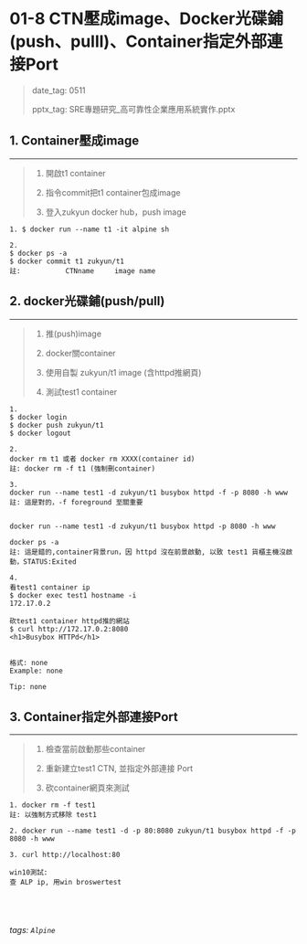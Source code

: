 # 01-8 CTN壓成image、Docker光碟鋪(push、pulll)、Container指定外部連接Port

>date_tag: 0511
>
>pptx_tag: SRE專題研究_高可靠性企業應用系統實作.pptx



## 1. Container壓成image
---


>1. 開啟t1 container
>
>2. 指令commit把t1 container包成image
>
>3. 登入zukyun docker hub，push image



```
1. $ docker run --name t1 -it alpine sh

2. 
$ docker ps -a
$ docker commit t1 zukyun/t1
註:           CTNname     image name
```

## 2. docker光碟鋪(push/pull)
---
>1. 推(push)image
>
>2. docker關container
>
>3. 使用自製 zukyun/t1 image (含httpd推網頁)
>
>4. 測試test1 container
```
1.
$ docker login 
$ docker push zukyun/t1
$ docker logout

2.
docker rm t1 或者 docker rm XXXX(container id)
註: docker rm -f t1 (強制刪container)

3.
docker run --name test1 -d zukyun/t1 busybox httpd -f -p 8080 -h www
註: 這是對的，-f foreground 至關重要


docker run --name test1 -d zukyun/t1 busybox httpd -p 8080 -h www 

docker ps -a
註: 這是錯的,container背景run，因 httpd 沒在前景啟動, 以致 test1 貨櫃主機沒啟動，STATUS:Exited

4.
看test1 container ip
$ docker exec test1 hostname -i
172.17.0.2

砍test1 container httpd推的網站
$ curl http://172.17.0.2:8080
<h1>Busybox HTTPd</h1>


格式: none
Example: none

Tip: none
```

## 3. Container指定外部連接Port
---
>1. 檢查當前啟動那些container
>
>2. 重新建立test1 CTN, 並指定外部連接 Port
>
>3. 砍container網頁來測試

```
1. docker rm -f test1
註: 以強制方式移除 test1
 
2. docker run --name test1 -d -p 80:8080 zukyun/t1 busybox httpd -f -p 8080 -h www 

3. curl http://localhost:80

win10測試:
查 ALP ip, 用win broswertest

```


<br /><br />
###### tags: `Alpine`














